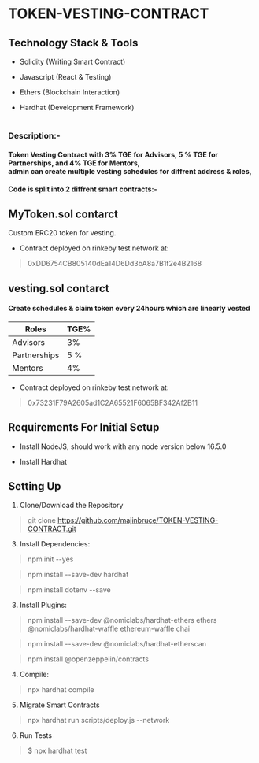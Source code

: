 # TOKEN-VESTING-CONTRACT

## Technology Stack & Tools

* Solidity (Writing Smart Contract)

* Javascript (React & Testing)

* Ethers (Blockchain Interaction)

* Hardhat (Development Framework)

#

### Description:-

#### Token Vesting Contract with 3% TGE for Advisors, 5 % TGE for Partnerships, and 4% TGE for Mentors,</br> admin can create multiple vesting schedules for diffrent address & roles,


#### Code is split into 2 diffrent smart contracts:-

## MyToken.sol contarct

Custom ERC20 token for vesting.

* Contract deployed on rinkeby test network at:

> 0xDD6754CB805140dEa14D6Dd3bA8a7B1f2e4B2168

## vesting.sol contarct

#### Create schedules & claim token every 24hours which are linearly vested </br>



| Roles  | TGE% |
| ------------- | ------------- |
| Advisors   | 3% |
| Partnerships  | 5 %   |
| Mentors  | 4%  |


* Contract deployed on rinkeby test network at:

> 0x73231F79A2605ad1C2A65521F6065BF342Af2B11

## Requirements For Initial Setup

* Install NodeJS, should work with any node version below 16.5.0

* Install Hardhat

## Setting Up

1. Clone/Download the Repository </br>

> git clone https://github.com/majinbruce/TOKEN-VESTING-CONTRACT.git

3. Install Dependencies:

> npm init --yes </br>

> npm install --save-dev hardhat </br>

> npm install dotenv --save </br>

3. Install Plugins:

> npm install --save-dev @nomiclabs/hardhat-ethers ethers @nomiclabs/hardhat-waffle ethereum-waffle chai </br>

> npm install --save-dev @nomiclabs/hardhat-etherscan  </br>

> npm install @openzeppelin/contracts

4. Compile:

> npx hardhat compile

5. Migrate Smart Contracts

> npx hardhat run scripts/deploy.js --network <network-name>

6. Run Tests

> $ npx hardhat test
